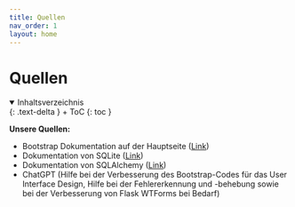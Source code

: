 ```yaml
---
title: Quellen
nav_order: 1
layout: home
---
```


# Quellen

<details open markdown="block">
{: .text-delta }
<summary>Inhaltsverzeichnis</summary>
+ ToC
{: toc }
</details>

**Unsere Quellen:**

- Bootstrap Dokumentation auf der Hauptseite ([Link](https://getbootstrap.com/docs/5.3/components/buttons/))
- Dokumentation von SQLite ([Link](https://www.sqlite.org/docs.html))
- Dokumentation von SQLAlchemy ([Link](https://docs.sqlalchemy.org/en/latest/))
- ChatGPT (Hilfe bei der Verbesserung des Bootstrap-Codes für das User Interface Design, Hilfe bei der Fehlererkennung und -behebung sowie bei der Verbesserung von Flask WTForms bei Bedarf)
